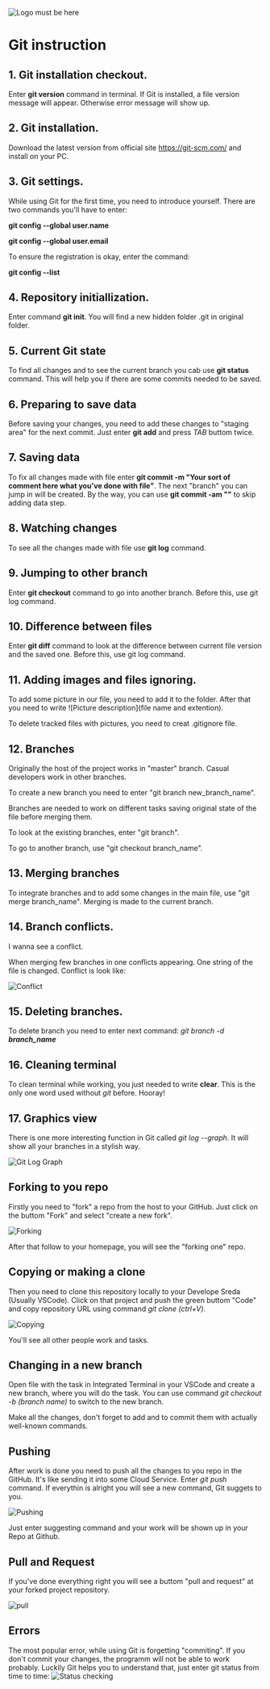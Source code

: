 ![Logo must be here](git_logo.png)

# Git instruction

## 1. Git installation checkout.

Enter **git version** command in terminal. 
If Git is installed, a file version message will appear.
Otherwise error message will show up. 

## 2. Git installation. 

Download the latest version from official site https://git-scm.com/ and install on your PC. 

## 3. Git settings. 

While using Git for the first time, you need to introduce yourself. There are two commands you'll have to enter: 

**git config --global user.name**

**git config --global user.email** 

To ensure the registration is okay, enter the command: 

**git config --list**

## 4. Repository initiallization.

Enter command **git init**. You will find a new hidden folder .git in original folder. 

## 5. Current Git state

To find all changes and to see the current branch you cab use **git status** command. This will help you if there are some commits needed to be saved. 



## 6. Preparing to save data 

Before saving your changes, you need to add these changes to "staging area" for the next commit. Just enter **git add** and press *TAB* buttom twice. 

## 7. Saving data 

To fix all changes made with file enter **git commit -m "Your sort of comment here what you've done with file"**. The next "branch" you can jump in will be created. By the way, you can use **git commit -am ""** to skip adding data step. 

## 8. Watching changes 

To see all the changes made with file use **git log** command. 

## 9. Jumping to other branch

Enter **git checkout** command to go into another branch. Before this, use git log command.

## 10. Difference between files 

Enter **git diff** command to look at the difference between current file version and the saved one. Before this, use git log command.

## 11. Adding images and  files ignoring. 

To add some picture in our file, you need to add it to the folder. After that you need to write ![Picture description](file name and extention). 

To delete tracked files with pictures, you need to creat .gitignore file. 

## 12. Branches 

Originally the host of the project works in "master" branch. Casual developers work in other branches. 

To create a new branch you need to enter "git branch new_branch_name".

Branches are needed to work on different tasks saving original state of the file before merging them. 

To look at the existing branches, enter "git branch".

To go to another branch, use "git checkout branch_name". 

## 13. Merging branches

To integrate branches and to add some changes in the main file, use "git merge branch_name". Merging is made to the current branch. 

## 14. Branch conflicts. 

I wanna see a conflict. 

When merging few branches in one conflicts appearing. One string of the file is changed. Conflict is look like: 

![Conflict](Conflict_image.png)

## 15. Deleting branches.

To delete branch you need to enter next command: *git branch -d **branch_name***

## 16. Cleaning terminal 

To clean terminal while working, you just needed to write **clear**. This is the only one word used without *git* before. Hooray! 

## 17. Graphics view 

There is one more interesting function in Git called *git log --graph*. It will show all your branches in a stylish way.  

![Git Log Graph](graph.png)

## Forking to you repo 
Firstly you need to "fork" a repo from the host to your GitHub. Just click on the buttom "Fork" and select "create a new fork". 

![Forking](forking.png)

After that follow to your homepage, you will see the "forking one" repo. 

## Copying or making a clone 
Then you need to clone this repository locally to your Develope Sreda (Usually VSCode). Click on that project and push the green buttom "Code" and copy repository URL using command *git clone (ctrl+V)*. 

![Copying](codeandcopy.png)

You'll see all other people work and tasks. 


## Changing in a new branch
Open file with the task in Integrated Terminal in your VSCode and create a new branch, where you will do the task. You can use command *git checkout -b (branch name)* to switch to the new branch. 

Make all the changes, don't forget to add and to commit them with actually well-known commands. 

## Pushing 
After work is done you need to push all the changes to you repo in the GitHub. It's like sending it into some Cloud Service.  Enter *git push* command. If everythin is alright you will see a new command, Git suggets to you. 

![Pushing](pushin.png) 

Just enter suggesting command and your work will be shown up in your Repo at Github.

## Pull and Request 

If you've done everything right you will see a buttom "pull and request" at your forked project repository. 

![pull](pull_request.png)


## Errors

The most popular error, while using Git is forgetting "commiting". If you don't commit your changes, the programm will not be able to work probably. Luckily Git helps you to understand that, just enter git status from time to time: 
![Status checking](Error.png)

